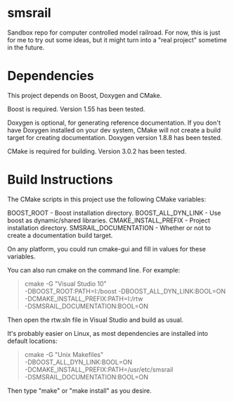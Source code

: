 # smsrail
Sandbox repo for computer controlled model railroad. For now, this is just for me to try out some ideas, but it might turn into a "real project" sometime in the future.


# Dependencies

This project depends on Boost, Doxygen and CMake.

Boost is required. Version 1.55 has been tested.

Doxygen is optional, for generating reference documentation. If
you don't have Doxygen installed on your dev system, CMake will
not create a build target for creating documentation. Doxygen
version 1.8.8 has been tested.

CMake is required for building. Version 3.0.2 has been tested.


# Build Instructions

The CMake scripts in this project use the following CMake
variables:

BOOST_ROOT - Boost installation directory.
BOOST_ALL_DYN_LINK - Use boost as dynamic/shared libraries.
CMAKE_INSTALL_PREFIX - Project installation directory.
SMSRAIL_DOCUMENTATION - Whether or not to create a documentation build target.

On any platform, you could run cmake-gui and fill in values for
these variables.

You can also run cmake on the command line. For example:

> cmake <pathToProjectRoot> -G "Visual Studio 10" \
    -DBOOST_ROOT:PATH=I:/boost -DBOOST_ALL_DYN_LINK:BOOL=ON \
    -DCMAKE_INSTALL_PREFIX:PATH=I:/rtw \
    -DSMSRAIL_DOCUMENTATION:BOOL=ON

Then open the rtw.sln file in Visual Studio and build as usual.

It's probably easier on Linux, as most dependencies are
installed into default locations:

> cmake <pathToProjectRoot> -G "Unix Makefiles" \
    -DBOOST_ALL_DYN_LINK:BOOL=ON \
    -DCMAKE_INSTALL_PREFIX:PATH=/usr/etc/smsrail \
    -DSMSRAIL_DOCUMENTATION:BOOL=ON

Then type "make" or "make install" as you desire.
